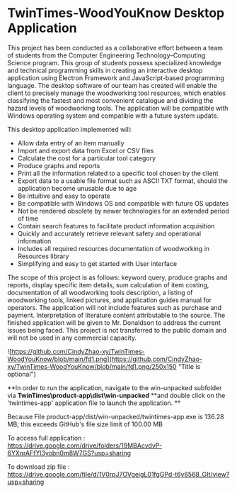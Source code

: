 # TwinTimes-WoodYouKnow Desktop Application

This project has been conducted as a collaborative effort between a team of students from the Computer Engineering Technology–Computing Science program. This group of students possess specialized knowledge and technical programming skills in creating an interactive desktop application using Electron Framework and JavaScript-based programming language. The desktop software of our team has created will enable the client to precisely manage the woodworking tool resources, which enables classifying the fastest and most convenient catalogue and dividing the hazard levels of woodworking tools. The application will be compatible with Windows operating system and compatible with a future system update.

This desktop application implemented will:
* Allow data entry of an item manually
* Import and export data from Excel or CSV files
* Calculate the cost for a particular tool category
* Produce graphs and reports
* Print all the information related to a specific tool chosen by the client
* Export data to a usable file format such as ASCII TXT format, should the application become unusable due to age
* Be intuitive and easy to operate
* Be compatible with Windows OS and compatible with future OS updates
* Not be rendered obsolete by newer technologies for an extended period of time
* Contain search features to facilitate product information acquisition
* Quickly and accurately retrieve relevant safety and operational information
* Includes all required resources documentation of woodworking in Resources library
* Simplifying and easy to get started with User interface

The scope of this project is as follows: keyword query, produce graphs and reports, display specific item details, sum calculation of item costing, documentation of all woodworking tools description, a listing of woodworking tools, linked pictures, and application guides manual for operators. The application will not include features such as purchase and payment. Interpretation of literature content attributable to the source. The finished application will be given to Mr. Donaldson to address the current issues being faced. This project is not transferred to the public domain and will not be used in any commercial capacity.

![https://github.com/CindyZhao-xy/TwinTimes-WoodYouKnow/blob/main/fd1.png](https://github.com/CindyZhao-xy/TwinTimes-WoodYouKnow/blob/main/fd1.png/250x150 "Title is optional")

**In order to run the application, navigate to the win-unpacked subfolder via **TwinTimes\product-app\dist\win-unpacked** **and double click on the 'twintimes-app' application file to launch the application. **


Because File product-app/dist/win-unpacked/twintimes-app.exe is 136.28 MB; this exceeds GitHub's file size limit of 100.00 MB

To access full application : https://drive.google.com/drive/folders/19MBAcvdvP-6YXnrAFfYl3yobn0m8W7GS?usp=sharing

To download zip file : https://drive.google.com/file/d/1V0rpJ7OVgeigL01fgGPd-t6y6568_GIt/view?usp=sharing
